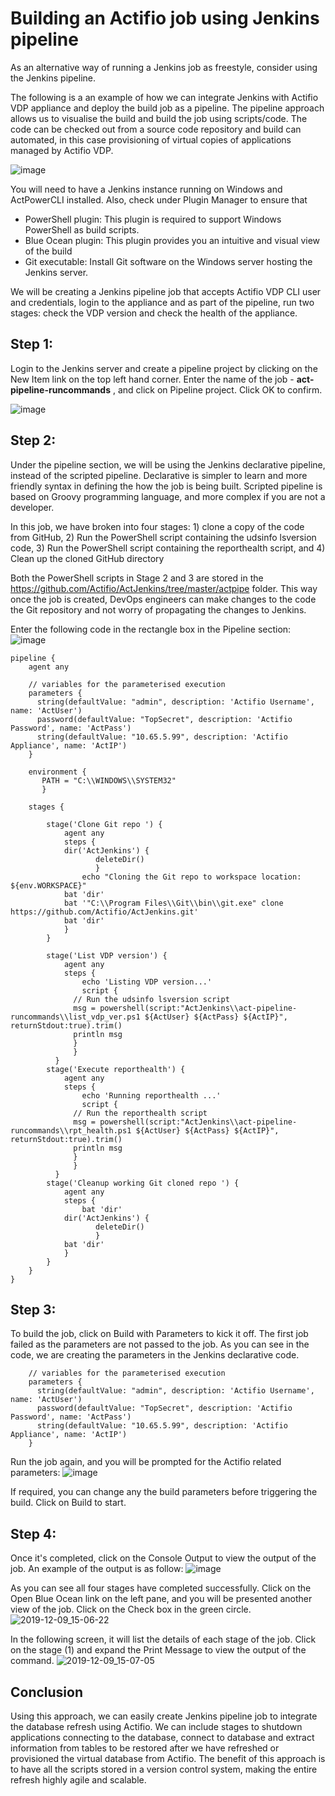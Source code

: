 # Building an Actifio job using Jenkins pipeline 

As an alternative way of running a Jenkins job as freestyle, consider using the Jenkins pipeline.

The following is a an example of how we can integrate Jenkins with Actifio VDP appliance and deploy the build job as a pipeline. The pipeline approach allows us to visualise the build and build the job using scripts/code. The code can be checked out from a source code repository and build can automated, in this case provisioning of virtual copies of applications managed by Actifio VDP.

![image](https://user-images.githubusercontent.com/17056169/70358996-c6735c00-18ce-11ea-83a9-a893a4543d52.png)

You will need to have a Jenkins instance running on Windows and ActPowerCLI installed. Also, check under Plugin Manager to ensure that 
- PowerShell plugin: This plugin is required to support Windows PowerShell as build scripts.
- Blue Ocean plugin: This plugin provides you an intuitive and visual view of the build
- Git executable: Install Git software on the Windows server hosting the Jenkins server.

We will be creating a Jenkins pipeline job that accepts Actifio VDP CLI user and credentials, login to the appliance and as part of the pipeline, run two stages: check the VDP version and check the health of the appliance.

## Step 1:
Login to the Jenkins server and create a pipeline project by clicking on the New Item link on the top left hand corner. Enter the name of the job - **act-pipeline-runcommands** , and click on Pipeline project. Click OK to confirm.

![image](https://user-images.githubusercontent.com/17056169/70288911-45ad5500-1827-11ea-8d6d-3b87ef8c9517.png)

## Step 2:

Under the pipeline section, we will be using the Jenkins declarative pipeline, instead of the scripted pipeline. Declarative is simpler to learn and more friendly syntax in defining the how the job is being built. Scripted pipeline is based on Groovy programming language, and more complex if you are not a developer.

In this job, we have broken into four stages: 1) clone a copy of the code from GitHub, 2) Run the PowerShell script containing the udsinfo lsversion code, 3) Run the PowerShell script containing the reporthealth script, and 4) Clean up the cloned GitHub directory

Both the PowerShell scripts in Stage 2 and 3 are stored in the https://github.com/Actifio/ActJenkins/tree/master/actpipe folder. This way once the job is created, DevOps engineers can make changes to the code the Git repository and not worry of propagating the changes to Jenkins.

Enter the following code in the rectangle box in the Pipeline section:
![image](https://user-images.githubusercontent.com/17056169/70289011-94f38580-1827-11ea-90f8-227beccfa2ab.png)

```
pipeline {
    agent any 

    // variables for the parameterised execution
    parameters {
      string(defaultValue: "admin", description: 'Actifio Username', name: 'ActUser')
      password(defaultValue: "TopSecret", description: 'Actifio Password', name: 'ActPass')
      string(defaultValue: "10.65.5.99", description: 'Actifio Appliance', name: 'ActIP')  
    }

    environment {
       PATH = "C:\\WINDOWS\\SYSTEM32"
       }

    stages {

        stage('Clone Git repo ') {
            agent any 
            steps {
            dir('ActJenkins') {
                   deleteDir()
                   }
                echo "Cloning the Git repo to workspace location: ${env.WORKSPACE}"  
            bat 'dir'
            bat '"C:\\Program Files\\Git\\bin\\git.exe" clone https://github.com/Actifio/ActJenkins.git'
            bat 'dir'
            }
        }

        stage('List VDP version') {
            agent any
            steps {
                echo 'Listing VDP version...'
                script {
              // Run the udsinfo lsversion script
              msg = powershell(script:"ActJenkins\\act-pipeline-runcommands\\list_vdp_ver.ps1 ${ActUser} ${ActPass} ${ActIP}", returnStdout:true).trim() 
              println msg
              }
              }
          }
        stage('Execute reporthealth') {
            agent any
            steps {
                echo 'Running reporthealth ...'
                script {
              // Run the reporthealth script
              msg = powershell(script:"ActJenkins\\act-pipeline-runcommands\\rpt_health.ps1 ${ActUser} ${ActPass} ${ActIP}", returnStdout:true).trim() 
              println msg
              }
              }
          }
        stage('Cleanup working Git cloned repo ') {
            agent any 
            steps {
                bat 'dir'
            dir('ActJenkins') {
                   deleteDir()
                   }
            bat 'dir'
            }
        }         
    }
}
```

## Step 3:
To build the job, click on Build with Parameters to kick it off. The first job failed as the parameters are not passed to the job. As you can see in the code, we are creating the parameters in the Jenkins declarative code.
```
    // variables for the parameterised execution
    parameters {
      string(defaultValue: "admin", description: 'Actifio Username', name: 'ActUser')
      password(defaultValue: "TopSecret", description: 'Actifio Password', name: 'ActPass')
      string(defaultValue: "10.65.5.99", description: 'Actifio Appliance', name: 'ActIP')  
    }
```
Run the job again, and you will be prompted for the Actifio related parameters:
![image](https://user-images.githubusercontent.com/17056169/70289304-73df6480-1828-11ea-8e85-9f7784a5cf21.png)

If required, you can change any the build parameters before triggering the build. Click on Build to start.

## Step 4:
Once it's completed, click on the Console Output to view the output of the job. An example of the output is as follow:
![image](https://user-images.githubusercontent.com/17056169/70406703-b9ed3000-1a95-11ea-8e53-2fb17ea891f2.png)

As you can see all four stages have completed successfully. Click on the Open Blue Ocean link on the left pane, and you will be presented another view of the job. Click on the Check box in the green circle.
![2019-12-09_15-06-22](https://user-images.githubusercontent.com/17056169/70406747-dbe6b280-1a95-11ea-883b-61473bddfa57.png)

In the following screen, it will list the details of each stage of the job. Click on the stage (1) and expand the Print Message to view the output of the command.
![2019-12-09_15-07-05](https://user-images.githubusercontent.com/17056169/70406773-ec972880-1a95-11ea-9c6d-ffc8d5fd7738.png)


## Conclusion
Using this approach, we can easily create Jenkins pipeline job to integrate the database refresh using Actifio. We can include stages to shutdown applications connecting to the database, connect to database and extract information from tables to be restored after we have refreshed or provisioned the virtual database from Actifio. The benefit of this approach is to have all the scripts stored in a version control system, making the entire refresh highly agile and scalable. 

